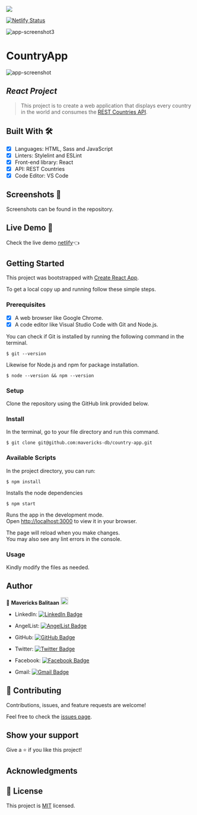 ![](https://img.shields.io/badge/React-lightblue)

[![Netlify Status](https://api.netlify.com/api/v1/badges/387261dd-52b5-4855-9a29-5f319d362fb5/deploy-status)](https://app.netlify.com/sites/app-country-app/deploys)

![app-screenshot3](https://user-images.githubusercontent.com/98527559/201638175-a1a57fb1-ce7c-4114-8f66-88f3133d26a3.png)

# CountryApp

![app-screenshot](https://user-images.githubusercontent.com/98527559/201638058-4b4fdc6f-8bf9-4c22-a98c-82242a524d0c.png)

## *React Project*

> This project is to create a web application that displays every country in the world and consumes the [REST Countries API](https://restcountries.com/).

## Built With 🛠️

- [x] Languages: HTML, Sass and JavaScript
- [x] Linters: Stylelint and ESLint
- [x] Front-end library: React
- [x] API: REST Countries
- [x] Code Editor: VS Code

## Screenshots 📸
Screenshots can be found in the repository.

## Live Demo 🔗

Check the live demo [netlify](https://app-country-app.netlify.app/)👈

## Getting Started

This project was bootstrapped with [Create React App](https://github.com/facebook/create-react-app).

To get a local copy up and running follow these simple steps.

### Prerequisites

- [x] A web browser like Google Chrome.
- [x] A code editor like Visual Studio Code with Git and Node.js.

You can check if Git is installed by running the following command in the terminal.
```
$ git --version
```

Likewise for Node.js and npm for package installation.
```
$ node --version && npm --version
```

### Setup

Clone the repository using the GitHub link provided below.

### Install

In the terminal, go to your file directory and run this command.

```
$ git clone git@github.com:mavericks-db/country-app.git
```

### Available Scripts

In the project directory, you can run:
```
$ npm install
```
Installs the node dependencies

```
$ npm start
```

Runs the app in the development mode.\
Open [http://localhost:3000](http://localhost:3000) to view it in your browser.

The page will reload when you make changes.\
You may also see any lint errors in the console.

### Usage

Kindly modify the files as needed.

## Author

👤 **Mavericks Balitaan** <img src="https://emojis.slackmojis.com/emojis/images/1531849430/4246/blob-sunglasses.gif?1531849430" width="20"/>

- LinkedIn: [![LinkedIn Badge](https://img.shields.io/badge/-mavericks--db-white?logo=LinkedIn&logoColor=0A66C2&style=plastic)](https://www.linkedin.com/in/mavericks-db/)

- AngelList: [![AngelList Badge](https://img.shields.io/badge/-mavericks--db-white?logo=AngelList&logoColor=000000&style=plastic)](https://angel.co/u/mavericks-db)

- GitHub: [![GitHub Badge](https://img.shields.io/badge/-mavericks--db-white?logo=GitHub&logoColor=181717&style=plastic)](https://github.com/mavericks-db)

- Twitter: [![Twitter Badge](https://img.shields.io/badge/-mavericks__db-white?logo=Twitter&logoColor=1DA1F2&style=plastic)](https://twitter.com/mavericks_db)

- Facebook: [![Facebook Badge](https://img.shields.io/badge/-mavericksdb-white?logo=Facebook&logoColor=1877F2&style=plastic)](https://www.facebook.com/mavericksdb/)

- Gmail: [![Gmail Badge](https://img.shields.io/badge/-balitaanmavericks-white?logo=Gmail&logoColor=EA4335&style=plastic)](mailto:balitaanmavericks@gmail.com)

## 🤝 Contributing

Contributions, issues, and feature requests are welcome!

Feel free to check the [issues page](https://github.com/mavericks-db/country-app/issues).

## Show your support

Give a ⭐️ if you like this project!

## Acknowledgments

## 📝 License

This project is [MIT](./MIT.md) licensed.
